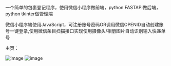 一个简单的包裹登记程序，使用微信小程序做前端，python FASTAPI做后端，python tkinter做管理端

微信小程序端使用JavaScript，可注册账号密码OR调用微信OPENID自动创建账号一键登录,使用微信条目扫描接口实现使用摄像头/相册图片自动识别输入快递单号

主页：

![image](https://github.com/chenjijun/WeChatapp-python/assets/5528543/087ea6b9-0270-43f9-87a4-82cae31a3485)
![image](https://github.com/chenjijun/WeChatapp-python/assets/5528543/9a6cde48-df87-4f4c-aa0f-3f62ab0bcdb1)

